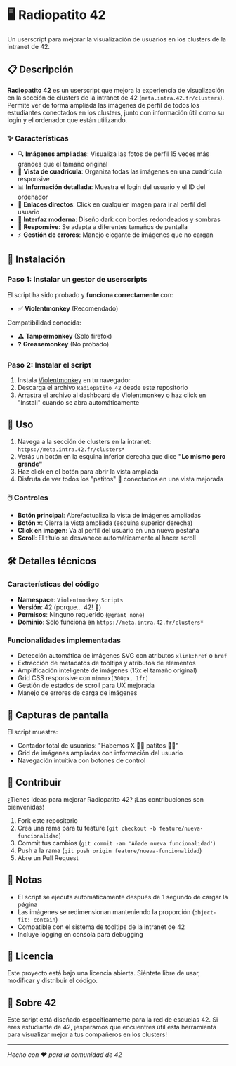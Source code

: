 # 🖥️ Radiopatito 42

Un userscript para mejorar la visualización de usuarios en los clusters de la intranet de 42.

## 📋 Descripción

**Radiopatito 42** es un userscript que mejora la experiencia de visualización en la sección de clusters de la intranet de 42 (`meta.intra.42.fr/clusters`). Permite ver de forma ampliada las imágenes de perfil de todos los estudiantes conectados en los clusters, junto con información útil como su login y el ordenador que están utilizando.

### ✨ Características

- 🔍 **Imágenes ampliadas**: Visualiza las fotos de perfil 15 veces más grandes que el tamaño original
- 👥 **Vista de cuadrícula**: Organiza todas las imágenes en una cuadrícula responsive
- 📊 **Información detallada**: Muestra el login del usuario y el ID del ordenador
- 🔗 **Enlaces directos**: Click en cualquier imagen para ir al perfil del usuario
- 🎨 **Interfaz moderna**: Diseño dark con bordes redondeados y sombras
- 📱 **Responsive**: Se adapta a diferentes tamaños de pantalla
- ⚡ **Gestión de errores**: Manejo elegante de imágenes que no cargan

## 🚀 Instalación

### Paso 1: Instalar un gestor de userscripts

El script ha sido probado y **funciona correctamente** con:
- ✅ **Violentmonkey** (Recomendado)

Compatibilidad conocida:
- ⚠️ **Tampermonkey** (Solo firefox)
- ❓ **Greasemonkey** (No probado)

### Paso 2: Instalar el script

1. Instala [Violentmonkey](https://violentmonkey.github.io/) en tu navegador
2. Descarga el archivo `Radiopatito_42` desde este repositorio
3. Arrastra el archivo al dashboard de Violentmonkey o haz click en "Install" cuando se abra automáticamente

## 🎯 Uso

1. Navega a la sección de clusters en la intranet: `https://meta.intra.42.fr/clusters*`
2. Verás un botón en la esquina inferior derecha que dice **"Lo mismo pero grande"**
3. Haz click en el botón para abrir la vista ampliada
4. Disfruta de ver todos los "patitos" 🦆 conectados en una vista mejorada

### 🖱️ Controles

- **Botón principal**: Abre/actualiza la vista de imágenes ampliadas
- **Botón ×**: Cierra la vista ampliada (esquina superior derecha)
- **Click en imagen**: Va al perfil del usuario en una nueva pestaña
- **Scroll**: El título se desvanece automáticamente al hacer scroll

## 🛠️ Detalles técnicos

### Características del código

- **Namespace**: `Violentmonkey Scripts`
- **Versión**: 42 (porque... 42! 🎯)
- **Permisos**: Ninguno requerido (`@grant none`)
- **Dominio**: Solo funciona en `https://meta.intra.42.fr/clusters*`

### Funcionalidades implementadas

- Detección automática de imágenes SVG con atributos `xlink:href` o `href`
- Extracción de metadatos de tooltips y atributos de elementos
- Amplificación inteligente de imágenes (15x el tamaño original)
- Grid CSS responsive con `minmax(300px, 1fr)`
- Gestión de estados de scroll para UX mejorada
- Manejo de errores de carga de imágenes

## 🎨 Capturas de pantalla

El script muestra:
- Contador total de usuarios: "Habemos X 👨‍💻 patitos 👩‍💻"
- Grid de imágenes ampliadas con información del usuario
- Navegación intuitiva con botones de control

## 🤝 Contribuir

¿Tienes ideas para mejorar Radiopatito 42? ¡Las contribuciones son bienvenidas!

1. Fork este repositorio
2. Crea una rama para tu feature (`git checkout -b feature/nueva-funcionalidad`)
3. Commit tus cambios (`git commit -am 'Añade nueva funcionalidad'`)
4. Push a la rama (`git push origin feature/nueva-funcionalidad`)
5. Abre un Pull Request

## 📝 Notas

- El script se ejecuta automáticamente después de 1 segundo de cargar la página
- Las imágenes se redimensionan manteniendo la proporción (`object-fit: contain`)
- Compatible con el sistema de tooltips de la intranet de 42
- Incluye logging en consola para debugging

## 📄 Licencia

Este proyecto está bajo una licencia abierta. Siéntete libre de usar, modificar y distribuir el código.

## 🏫 Sobre 42

Este script está diseñado específicamente para la red de escuelas 42. Si eres estudiante de 42, ¡esperamos que encuentres útil esta herramienta para visualizar mejor a tus compañeros en los clusters!

---

*Hecho con ❤️ para la comunidad de 42*

